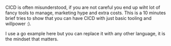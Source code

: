 CICD is often misunderstood, if you are not careful you end up wiht lot of fancy tools to manage, marketing hype and extra costs.
This is a 10 minutes brief tries to show that you can have CICD with just basic tooling and willpower :).

I use a go example here but you can replace it with any other language, it is the mindset that matters.
